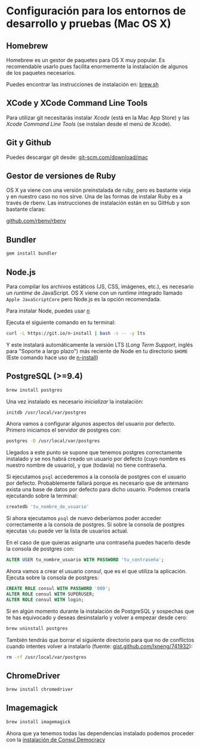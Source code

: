 # Configuración para los entornos de desarrollo y pruebas (Mac OS X)

## Homebrew

Homebrew es un gestor de paquetes para OS X muy popular. Es recomendable usarlo pues facilita enormemente la instalación de algunos de los paquetes necesarios.

Puedes encontrar las instrucciones de instalación en: [brew.sh](http://brew.sh)

## XCode y XCode Command Line Tools

Para utilizar git necesitarás instalar *Xcode* (está en la Mac App Store) y las *Xcode Command Line Tools* (se instalan desde el menú de Xcode).

## Git y Github

Puedes descargar git desde: [git-scm.com/download/mac](https://git-scm.com/download/mac)

## Gestor de versiones de Ruby

OS X ya viene con una versión preinstalada de ruby, pero es bastante vieja y en nuestro caso no nos sirve. Una de las formas de instalar Ruby es a través de rbenv. Las instrucciones de instalación están en su GitHub y son bastante claras:

[github.com/rbenv/rbenv](https://github.com/rbenv/rbenv)

## Bundler

```bash
gem install bundler
```

## Node.js

Para compilar los archivos estáticos (JS, CSS, imágenes, etc.), es necesario un _runtime_ de JavaScript. OS X viene con un _runtime_ integrado llamado `Apple JavaScriptCore` pero Node.js es la opción recomendada.

Para instalar Node, puedes usar [n](https://github.com/tj/n)

Ejecuta el siguiente comando en tu terminal:

```bash
curl -L https://git.io/n-install | bash -s -- -y lts
```

Y este instalará automáticamente la versión LTS (_Long Term Support_, inglés para "Soporte a largo plazo") más reciente de Node en tu directorio `$HOME` (Este comando hace uso de [n-install](https://github.com/mklement0/n-install))

## PostgreSQL (>=9.4)

```bash
brew install postgres
```

Una vez instalado es necesario *inicializar* la instalación:

```bash
initdb /usr/local/var/postgres
```

Ahora vamos a configurar algunos aspectos del usuario por defecto. Primero iniciamos el servidor de postgres con:

```bash
postgres -D /usr/local/var/postgres
```

Llegados a este punto se supone que tenemos postgres correctamente instalado y se nos habrá creado un usuario por defecto (cuyo nombre es nuestro nombre de usuario), y que (todavía) no tiene contraseña.

Si ejecutamos `psql` accederemos a la consola de postgres con el usuario por defecto. Probablemente fallará porque es necesario que de antemano exista una base de datos por defecto para dicho usuario. Podemos crearla ejecutando sobre la terminal:

```bash
createdb 'tu_nombre_de_usuario'
```

Si ahora ejecutamos `psql` de nuevo deberíamos poder acceder correctamente a la consola de postgres. Si sobre la consola de postgres ejecutas `\du` puede ver la lista de usuarios actual.

En el caso de que quieras asignarte una contraseña puedes hacerlo desde la consola de postgres con:

```sql
ALTER USER tu_nombre_usuario WITH PASSWORD 'tu_contraseña';
```

Ahora vamos a crear el usuario *consul*, que es el que utiliza la aplicación. Ejecuta sobre la consola de postgres:

```sql
CREATE ROLE consul WITH PASSWORD '000';
ALTER ROLE consul WITH SUPERUSER;
ALTER ROLE consul WITH login;
```

Si en algún momento durante la instalación de PostgreSQL y sospechas que te has equivocado y deseas desinstalarlo y volver a empezar desde cero:

```bash
brew uninstall postgres
```

También tendrás que borrar el siguiente directorio para que no de conflictos cuando intentes volver a instalarlo (fuente: [gist.github.com/lxneng/741932](https://gist.github.com/lxneng/741932)):

```bash
rm -rf /usr/local/var/postgres
```

## ChromeDriver

```bash
brew install chromedriver
```

## Imagemagick

```bash
brew install imagemagick
```

Ahora que ya tenemos todas las dependencias instalado podemos proceder con la [instalación de Consul Democracy](local_installation.md)
